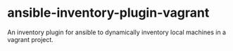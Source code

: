 # ansible-inventory-plugin-vagrant
An inventory plugin for ansible to dynamically inventory local machines in a vagrant project.
